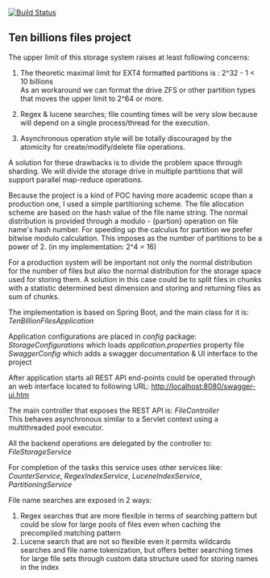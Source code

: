 [![Build Status](https://travis-ci.org/tiberiuemilian/ten-billion-files.svg?branch=master)](https://travis-ci.org/tiberiuemilian/ten-billion-files) 

## Ten billions files project

The upper limit of this storage system raises at least following concerns:

1. The theoretic maximal limit for EXT4 formatted partitions is : 2^32 - 1 < 10 billions<br/>
As an workaround we can format the drive ZFS or other partition types that moves the upper limit to 2^64 or more.
 
2. Regex & lucene searches; file counting times will be very slow because will depend on a single process/thread
for the execution.

3. Asynchronous operation style will be totally discouraged by the atomicity for create/modify/delete file operations.  


A solution for these drawbacks is to divide the problem space through sharding.
We will divide the storage drive in multiple partitions that will support parallel map-reduce operations.

Because the project is a kind of POC having more academic scope than a production one, I used a simple 
partitioning scheme. The file allocation scheme are based on the hash value of the file name string.
The normal distribution is provided through a modulo - {partion} operation on file name's hash number.
For speeding up the calculus for partition we prefer bitwise modulo calculation.
This imposes as the number of partitions to be a power of 2. (in my implementation: 2^4 = 16)

For a production system will be important not only the normal distribution for the number of files but also the 
normal distribution for the storage space used for storing them. A solution in this case could be to split files in chunks
with a statistic determined best dimension and storing and returning files as sum of chunks.

The implementation is based on Spring Boot, and the main class for it is:<br/>
_TenBillionFilesApplication_

Application configurations are placed in _config_ package:</br>
_StorageConfigurations_ which loads _application.properties_ property file</br>
_SwaggerConfig_ which adds a swagger documentation & UI interface to the project

After application starts all REST API end-points could be operated through an web interface located to following URL: [http://localhost:8080/swagger-ui.htm](http://localhost:8080/swagger-ui.htm)

The main controller that exposes the REST API is: _FileController_</br>
This behaves asynchronous similar to a Servlet context using a multithreaded pool executor.

All the backend operations are delegated by the controller to: _FileStorageService_

For completion of the tasks this service uses other services like: _CounterService_, _RegexIndexService_, _LuceneIndexService_, _PartitioningService_

File name searches are exposed in 2 ways:
1. Regex searches that are more flexible in terms of searching pattern but could be slow for large pools of files even when caching the precompiled matching pattern
2. Lucene search that are not so flexible even it permits wildcards searches and file name tokenization, but offers better searching times for large file sets through custom data structure used for storing names in the index     


 